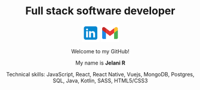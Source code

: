 <!-- ![Jchips banner](jchips-banner.gif) -->

<h1 align="center">Full stack software developer</h1>

<p align="center">
  <a href="mailto: jelanirr@gmail.com" target="_blank"><img src="./icons8-linkedin-48.png" /></a>
  <a href="https://www.linkedin.com/in/jelanirr" target="_blank"><img src="./icons8-gmail-48.png" /></a>
</p>

<p align="center">Welcome to my GitHub!</p>

<p align="center">My name is <strong>Jelani R</strong></p>

<p align="center">Technical skills: JavaScript, React, React Native, Vuejs, MongoDB, Postgres, SQL, Java, Kotlin, SASS, HTML5/CSS3</p><br>
